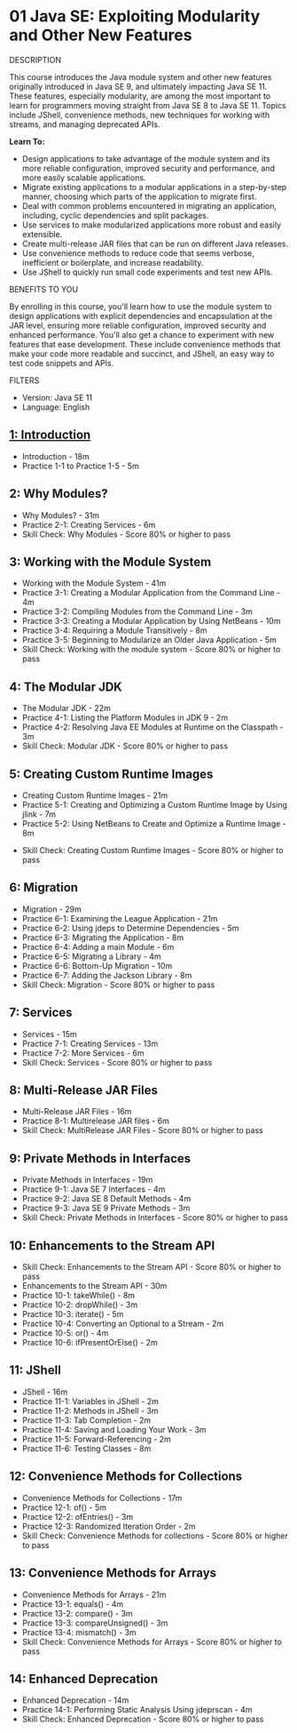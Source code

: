 # 01 Java SE: Exploiting Modularity and Other New Features

DESCRIPTION

This course introduces the Java module system and other new features originally introduced in Java SE 9, and ultimately impacting Java SE 11. These features, especially modularity, are among the most important to learn for programmers moving straight from Java SE 8 to Java SE 11. Topics include JShell, convenience methods, new techniques for working with streams, and managing deprecated APIs. 

**Learn To:**

* Design applications to take advantage of the module system and its more reliable configuration, improved security and performance, and more easily scalable applications.
* Migrate existing applications to a modular applications in a step-by-step manner, choosing which parts of the application to migrate first.
* Deal with common problems encountered in migrating an application, including, cyclic dependencies and split packages.
* Use services to make modularized applications more robust and easily extensible.
* Create multi-release JAR files that can be run on different Java releases.
* Use convenience methods to reduce code that seems verbose, inefficient or boilerplate, and increase readability.
* Use JShell to quickly run small code experiments and test new APIs.

BENEFITS TO YOU

By enrolling in this course, you'll learn how to use the module system to design applications with explicit dependencies and encapsulation at the JAR level, ensuring more reliable configuration, improved security and enhanced performance. You'll also get a chance to experiment with new features that ease development. These include convenience methods that make your code more readable and succinct, and JShell, an easy way to test code snippets and APIs.

FILTERS

* Version: Java SE 11
* Language: English

## [1: Introduction](01-Java-SE-Exploiting-Modularity-and-Other-New-Features/01-Introduction.md)

   * Introduction - 18m
   * Practice 1-1 to Practice 1-5 - 5m

## 2: Why Modules?

   * Why Modules? - 31m
   * Practice 2-1: Creating Services - 6m
   * Skill Check: Why Modules - Score 80% or higher to pass

## 3: Working with the Module System

   * Working with the Module System - 41m
   * Practice 3-1: Creating a Modular Application from the Command Line - 4m
   * Practice 3-2: Compiling Modules from the Command Line - 3m
   * Practice 3-3: Creating a Modular Application by Using NetBeans - 10m
   * Practice 3-4: Requiring a Module Transitively - 8m
   * Practice 3-5: Beginning to Modularize an Older Java Application - 5m
   * Skill Check: Working with the module system - Score 80% or higher to pass

## 4: The Modular JDK
   
   * The Modular JDK - 22m
   * Practice 4-1: Listing the Platform Modules in JDK 9 - 2m
   * Practice 4-2: Resolving Java EE Modules at Runtime on the Classpath - 3m
   * Skill Check: Modular JDK - Score 80% or higher to pass

## 5: Creating Custom Runtime Images

   * Creating Custom Runtime Images - 21m
   * Practice 5-1: Creating and Optimizing a Custom Runtime Image by Using jlink - 7m
   * Practice 5-2: Using NetBeans to Create and Optimize a Runtime Image - 8m
   - Skill Check: Creating Custom Runtime Images - Score 80% or higher to pass

## 6: Migration

   * Migration - 29m
   * Practice 6-1: Examining the League Application - 21m
   * Practice 6-2: Using jdeps to Determine Dependencies - 5m
   * Practice 6-3: Migrating the Application - 8m
   * Practice 6-4: Adding a main Module - 6m
   * Practice 6-5: Migrating a Library - 4m
   * Practice 6-6: Bottom-Up Migration - 10m
   * Practice 6-7: Adding the Jackson Library - 8m
   * Skill Check: Migration - Score 80% or higher to pass

## 7: Services
   
   * Services - 15m
   * Practice 7-1: Creating Services - 13m
   * Practice 7-2: More Services - 6m
   * Skill Check: Services - Score 80% or higher to pass

## 8: Multi-Release JAR Files

   * Multi-Release JAR Files - 16m
   * Practice 8-1: Multirelease JAR files - 6m
   * Skill Check: MultiRelease JAR Files - Score 80% or higher to pass
   
## 9: Private Methods in Interfaces

   * Private Methods in Interfaces - 19m
   * Practice 9-1: Java SE 7 Interfaces - 4m
   * Practice 9-2: Java SE 8 Default Methods - 4m
   * Practice 9-3: Java SE 9 Private Methods - 3m
   * Skill Check: Private Methods in Interfaces - Score 80% or higher to pass

## 10: Enhancements to the Stream API

   * Skill Check: Enhancements to the Stream API - Score 80% or higher to pass
   * Enhancements to the Stream API - 30m
   * Practice 10-1: takeWhile() - 8m
   * Practice 10-2: dropWhile() - 3m
   * Practice 10-3: iterate() - 5m
   * Practice 10-4: Converting an Optional to a Stream - 2m
   * Practice 10-5: or() - 4m
   * Practice 10-6: ifPresentOrElse() - 2m
 
## 11: JShell

   * JShell - 16m
   * Practice 11-1: Variables in JShell - 2m
   * Practice 11-2: Methods in JShell - 3m
   * Practice 11-3: Tab Completion - 2m
   * Practice 11-4: Saving and Loading Your Work - 3m
   * Practice 11-5: Forward-Referencing - 2m
   * Practice 11-6: Testing Classes - 8m

## 12: Convenience Methods for Collections

   * Convenience Methods for Collections - 17m
   * Practice 12-1: of() - 5m
   * Practice 12-2: ofEntries() - 3m
   * Practice 12-3: Randomized Iteration Order - 2m
   * Skill Check: Convenience Methods for collections - Score 80% or higher to pass

## 13: Convenience Methods for Arrays

   * Convenience Methods for Arrays - 21m
   * Practice 13-1: equals() - 4m
   * Practice 13-2: compare() - 3m
   * Practice 13-3: compareUnsigned() - 3m
   * Practice 13-4: mismatch() - 3m
   * Skill Check: Convenience Methods for Arrays - Score 80% or higher to pass

## 14: Enhanced Deprecation

   * Enhanced Deprecation - 14m
   * Practice 14-1: Performing Static Analysis Using jdeprscan - 4m
   * Skill Check: Enhanced Deprecation - Score 80% or higher to pass
